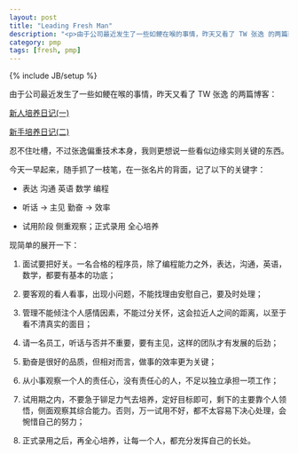 ```yaml
---
layout: post
title: "Leading Fresh Man"
description: "<p>由于公司最近发生了一些如鲠在喉的事情，昨天又看了 TW 张逸 的两篇新人培养日记，忍不住吐槽，不过张逸偏重技术本身，我则更想说一些看似边缘实则关键的东西。</p><p>今天一早起来，随手抓了一枝笔，在一张名片的背面，记了以下的关键字：</p><ul><li><p>表达 沟通 英语 数学 编程</p></li><li><p>听话 -&gt; 主见 勤奋 -&gt; 效率</p></li><li><p>试用阶段 侧重观察；正式录用 全心培养</p></li></ul>"
category: pmp
tags: [fresh, pmp]
---
```

{% include JB/setup %}

由于公司最近发生了一些如鲠在喉的事情，昨天又看了 TW 张逸 的两篇博客：

[新人培养日记(一)](http://agiledon.github.com/blog/2013/03/14/diary-1-for-coaching-fresh-man/)

[新手培养日记(二)](http://agiledon.github.com/blog/2013/03/28/diary-2-for-coaching-fresh-man/)

 忍不住吐槽，不过张逸偏重技术本身，我则更想说一些看似边缘实则关键的东西。

 今天一早起来，随手抓了一枝笔，在一张名片的背面，记了以下的关键字：

 - 表达 沟通 英语 数学 编程

 - 听话 -> 主见 勤奋 -> 效率

 - 试用阶段 侧重观察；正式录用 全心培养

现简单的展开一下：

1. 面试要把好关。一名合格的程序员，除了编程能力之外，表达，沟通，英语，数学，都要有基本的功底；
 
2. 要客观的看人看事，出现小问题，不能找理由安慰自己，要及时处理；
 
3. 管理不能倾注个人感情因素，不能过分关怀，这会拉近人之间的距离，以至于看不清真实的面目；
 
4. 请一名员工，听话与否并不重要，要有主见，这样的团队才有发展的后劲；
 
5. 勤奋是很好的品质，但相对而言，做事的效率更为关键；
 
6. 从小事观察一个人的责任心，没有责任心的人，不足以独立承担一项工作；
 
7. 试用期之内，不要急于铆足力气去培养，定好目标即可，剩下的主要靠个人领悟，侧面观察其综合能力。否则，万一试用不好，都不太容易下决心处理，会惋惜自己的努力；
 
8. 正式录用之后，再全心培养，让每一个人，都充分发挥自己的长处。
